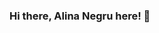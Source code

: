 ### Hi there, Alina Negru here! 👋

<!--
**alina12g/alina12g** is a ✨ _special_ ✨ repository because its `README.md` (this file) appears on your GitHub profile.

Here are some ideas to get you started:

- 🔭 I’m currently working on my porrfolio.
- 🌱 I’m currently learning JavaScript in order to become a Web Developer.
- 👯 I’m looking to collaborate on projects.
- 🤔 I’m looking for help with JavaScript documentation.
- 💬 Ask me about anything.
- 📫 How to reach me: LinkedIn @Alina Negru
- 😄 Pronouns: she.
- ⚡ Fun fact: I don't remember how is it not to be busy!
-->
